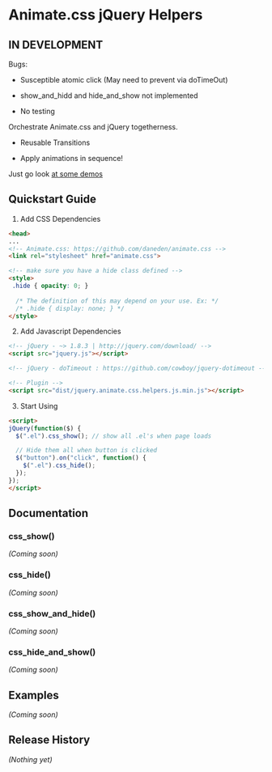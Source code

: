 # Animate.css jQuery Helpers

## IN DEVELOPMENT 

  Bugs: 

  - Susceptible atomic click (May need to prevent via doTimeOut)

  - show_and_hidd and hide_and_show not implemented

  - No testing


Orchestrate Animate.css and jQuery togetherness.

- Reusable Transitions

- Apply animations in sequence!

Just go look [at some demos](#)

## Quickstart Guide

1. Add CSS Dependencies

```html
<head>
...
<!-- Animate.css: https://github.com/daneden/animate.css -->
<link rel="stylesheet" href="animate.css">

<!-- make sure you have a hide class defined -->
<style>
 .hide { opacity: 0; }
 
  /* The definition of this may depend on your use. Ex: */
  /* .hide { display: none; } */
</style>
```

2. Add Javascript Dependencies

```html
<!-- jQuery - ~> 1.8.3 | http://jquery.com/download/ -->
<script src="jquery.js"></script>

<!-- jQuery - doTimeout : https://github.com/cowboy/jquery-dotimeout -->

<!-- Plugin -->
<script src="dist/jquery.animate.css.helpers.js.min.js"></script>

```

3. Start Using

```html
<script>
jQuery(function($) {
  $(".el").css_show(); // show all .el's when page loads

  // Hide them all when button is clicked
  $("button").on("click", function() {
    $(".el").css_hide();
  });
});
</script>
```

## Documentation

### css_show()

_(Coming soon)_

### css_hide()

_(Coming soon)_

### css_show_and_hide()

_(Coming soon)_

### css_hide_and_show()

_(Coming soon)_

## Examples

_(Coming soon)_

## Release History

_(Nothing yet)_

